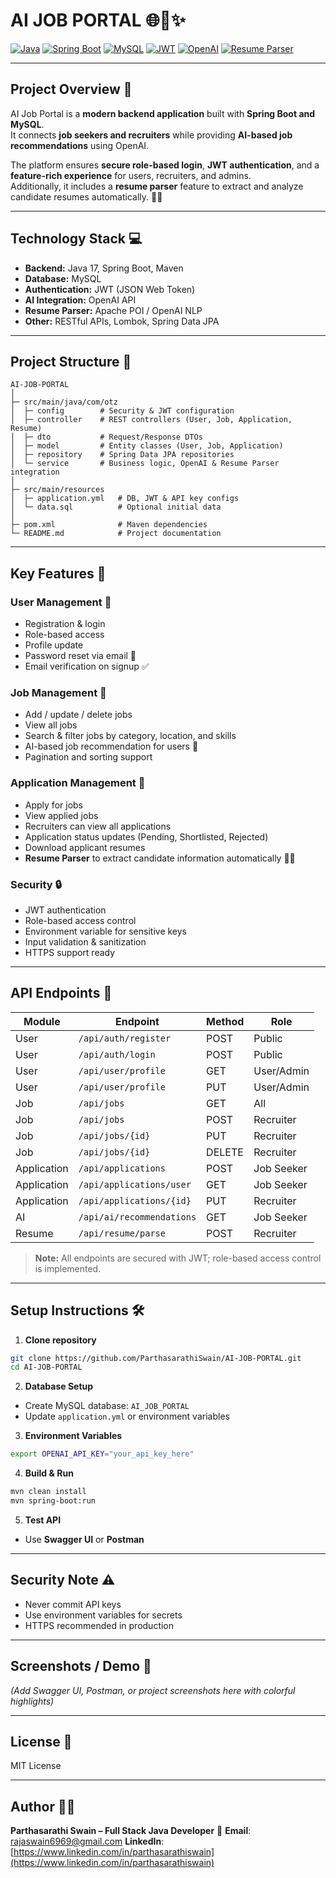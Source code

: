 # AI JOB PORTAL 🌐🤖✨

[![Java](https://img.shields.io/badge/Java-17-blue)](https://www.oracle.com/java/)
[![Spring Boot](https://img.shields.io/badge/Spring_Boot-3.1.2-green)](https://spring.io/projects/spring-boot)
[![MySQL](https://img.shields.io/badge/MySQL-8.0-blue)](https://www.mysql.com/)
[![JWT](https://img.shields.io/badge/JWT-Authentication-yellow)](https://jwt.io/)
[![OpenAI](https://img.shields.io/badge/OpenAI-Integration-orange)](https://openai.com/)
[![Resume Parser](https://img.shields.io/badge/Resume_Parser-Enabled-red)]()

---

## **Project Overview** 🌟

AI Job Portal is a **modern backend application** built with **Spring Boot and MySQL**.  
It connects **job seekers and recruiters** while providing **AI-based job recommendations** using OpenAI.  

The platform ensures **secure role-based login**, **JWT authentication**, and a **feature-rich experience** for users, recruiters, and admins.  
Additionally, it includes a **resume parser** feature to extract and analyze candidate resumes automatically. 📄🤖

---

## **Technology Stack** 💻

* **Backend:** Java 17, Spring Boot, Maven
* **Database:** MySQL
* **Authentication:** JWT (JSON Web Token)
* **AI Integration:** OpenAI API
* **Resume Parser:** Apache POI / OpenAI NLP
* **Other:** RESTful APIs, Lombok, Spring Data JPA

---

## **Project Structure** 📂

```
AI-JOB-PORTAL
│
├─ src/main/java/com/otz
│  ├─ config        # Security & JWT configuration
│  ├─ controller    # REST controllers (User, Job, Application, Resume)
│  ├─ dto           # Request/Response DTOs
│  ├─ model         # Entity classes (User, Job, Application)
│  ├─ repository    # Spring Data JPA repositories
│  └─ service       # Business logic, OpenAI & Resume Parser integration
│
├─ src/main/resources
│  ├─ application.yml   # DB, JWT & API key configs
│  └─ data.sql          # Optional initial data
│
├─ pom.xml              # Maven dependencies
└─ README.md            # Project documentation
```

---

## **Key Features** 🚀

### **User Management** 👤
* Registration & login
* Role-based access
* Profile update
* Password reset via email 📧
* Email verification on signup ✅

### **Job Management** 💼
* Add / update / delete jobs
* View all jobs
* Search & filter jobs by category, location, and skills
* AI-based job recommendation for users 🤖
* Pagination and sorting support

### **Application Management** 📝
* Apply for jobs
* View applied jobs
* Recruiters can view all applications
* Application status updates (Pending, Shortlisted, Rejected)
* Download applicant resumes
* **Resume Parser** to extract candidate information automatically 📄✨

### **Security** 🔒
* JWT authentication
* Role-based access control
* Environment variable for sensitive keys
* Input validation & sanitization
* HTTPS support ready

---

## **API Endpoints** 📡

| Module      | Endpoint                  | Method | Role       |
| ----------- | ------------------------- | ------ | ---------- |
| User        | `/api/auth/register`      | POST   | Public     |
| User        | `/api/auth/login`         | POST   | Public     |
| User        | `/api/user/profile`       | GET    | User/Admin |
| User        | `/api/user/profile`       | PUT    | User/Admin |
| Job         | `/api/jobs`               | GET    | All        |
| Job         | `/api/jobs`               | POST   | Recruiter  |
| Job         | `/api/jobs/{id}`          | PUT    | Recruiter  |
| Job         | `/api/jobs/{id}`          | DELETE | Recruiter  |
| Application | `/api/applications`       | POST   | Job Seeker |
| Application | `/api/applications/user`  | GET    | Job Seeker |
| Application | `/api/applications/{id}`  | PUT    | Recruiter  |
| AI          | `/api/ai/recommendations` | GET    | Job Seeker |
| Resume      | `/api/resume/parse`       | POST   | Recruiter  |

> **Note:** All endpoints are secured with JWT; role-based access control is implemented.

---

## **Setup Instructions** 🛠️

1. **Clone repository**
```bash
git clone https://github.com/ParthasarathiSwain/AI-JOB-PORTAL.git
cd AI-JOB-PORTAL
```

2. **Database Setup**
* Create MySQL database: `AI_JOB_PORTAL`
* Update `application.yml` or environment variables

3. **Environment Variables**
```bash
export OPENAI_API_KEY="your_api_key_here"
```

4. **Build & Run**
```bash
mvn clean install
mvn spring-boot:run
```

5. **Test API**
* Use **Swagger UI** or **Postman**

---

## **Security Note** ⚠️
* Never commit API keys
* Use environment variables for secrets
* HTTPS recommended in production

---

## **Screenshots / Demo** 📸
*(Add Swagger UI, Postman, or project screenshots here with colorful highlights)*

---

## **License** 📝
MIT License

---

## **Author** 👨‍💻
**Parthasarathi Swain – Full Stack Java Developer**
📧 **Email**: rajaswain6969@gmail.com
**LinkedIn**: [https://www.linkedin.com/in/parthasarathiswain](https://www.linkedin.com/in/parthasarathiswain)

